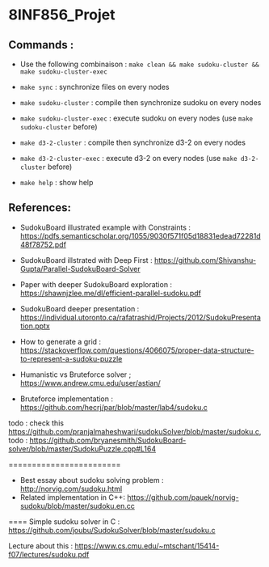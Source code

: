 # 8INF856_Projet

## Commands :

- Use the following combinaison : `make clean && make sudoku-cluster && make sudoku-cluster-exec`

- `make sync` :              synchronize files on every nodes
- `make sudoku-cluster` :      compile then synchronize sudoku on every nodes
- `make sudoku-cluster-exec` : execute sudoku on every nodes (use `make sudoku-cluster` before)
- `make d3-2-cluster` :      compile then synchronize d3-2 on every nodes
- `make d3-2-cluster-exec` : execute d3-2 on every nodes (use `make d3-2-cluster` before)
- `make help` :              show help

## References:
- SudokuBoard illustrated example with Constraints : https://pdfs.semanticscholar.org/1055/9030f571f05d18831edead72281d48f78752.pdf
- SudokuBoard illstrated with Deep First : https://github.com/Shivanshu-Gupta/Parallel-SudokuBoard-Solver
- Paper with deeper SudokuBoard exploration : https://shawnjzlee.me/dl/efficient-parallel-sudoku.pdf
- SudokuBoard deeper presentation : https://individual.utoronto.ca/rafatrashid/Projects/2012/SudokuPresentation.pptx
- How to generate a grid : https://stackoverflow.com/questions/4066075/proper-data-structure-to-represent-a-sudoku-puzzle

- Humanistic vs Bruteforce solver ; https://www.andrew.cmu.edu/user/astian/
- Bruteforce implementation : https://github.com/hecrj/par/blob/master/lab4/sudoku.c

todo : check this https://github.com/pranjalmaheshwari/sudokuSolver/blob/master/sudoku.c, 
todo : https://github.com/bryanesmith/SudokuBoard-solver/blob/master/SudokuPuzzle.cpp#L164

========================
- Best essay about sudoku solving problem : http://norvig.com/sudoku.html
- Related implementation in C++: https://github.com/pauek/norvig-sudoku/blob/master/sudoku.en.cc

====
Simple sudoku solver in C : https://github.com/joubu/SudokuSolver/blob/master/sudoku.c

Lecture about this : https://www.cs.cmu.edu/~mtschant/15414-f07/lectures/sudoku.pdf